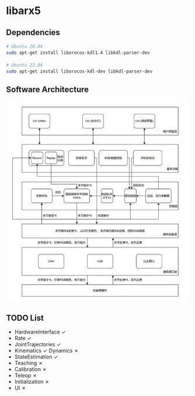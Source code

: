 # libarx5

## Dependencies

```sh
# Ubuntu 20.04
sudo apt-get install liborocos-kdl1.4 libkdl-parser-dev

# Ubuntu 22.04
sudo apt-get install liborocos-kdl-dev libkdl-parser-dev
```

## Software Architecture
![architecture](docs/architecture.png)

## TODO List

* HardwareInterface ✓
* Rate ✓
* JointTrajectories ✓
* Kinematics ✓ Dynamics ✗
* StateEstimation ✓
* Teaching ✗
* Calibration ✗
* Teleop ✗
* Initialization ✗
* UI ✗